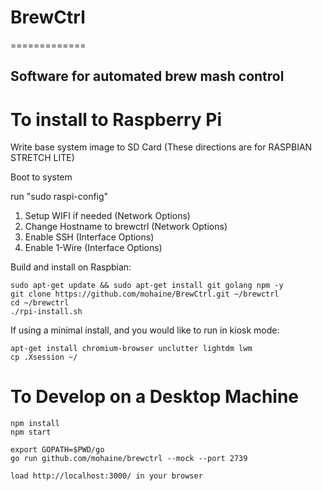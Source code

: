 # BrewCtrl
=============

Software for automated brew mash control
-------------

# To install to Raspberry Pi

Write base system image to SD Card (These directions are for RASPBIAN STRETCH LITE)

Boot to system

run  "sudo raspi-config"
   1) Setup WIFI if needed (Network Options)
   2) Change Hostname to brewctrl (Network Options)
   3) Enable SSH (Interface Options)
   4) Enable 1-Wire (Interface Options)


Build and install on Raspbian:

    sudo apt-get update && sudo apt-get install git golang npm -y
    git clone https://github.com/mohaine/BrewCtrl.git ~/brewctrl
    cd ~/brewctrl
    ./rpi-install.sh

If using a minimal install, and you would like to run in kiosk mode:

    apt-get install chromium-browser unclutter lightdm lwm
    cp .Xsession ~/



# To Develop on a Desktop Machine
    
    npm install
    npm start
    
    export GOPATH=$PWD/go
    go run github.com/mohaine/brewctrl --mock --port 2739

    load http://localhost:3000/ in your browser



